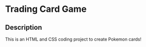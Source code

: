 # Trading Card Game

## Description

This is an HTML and CSS coding project to create Pokemon cards!
